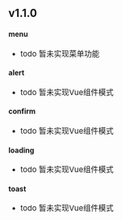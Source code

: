 <span></span>
## <span class="vux-version-name">v1.1.0</span>

#### menu
<ul><li><span style="font-size:15px;"><span class="change change-todo">todo</span>  暂未实现菜单功能</span></li></ul>


#### alert
<ul><li><span style="font-size:15px;"><span class="change change-todo">todo</span>  暂未实现Vue组件模式</span></li></ul>


#### confirm
<ul><li><span style="font-size:15px;"><span class="change change-todo">todo</span>  暂未实现Vue组件模式</span></li></ul>


#### loading
<ul><li><span style="font-size:15px;"><span class="change change-todo">todo</span>  暂未实现Vue组件模式</span></li></ul>


#### toast
<ul><li><span style="font-size:15px;"><span class="change change-todo">todo</span>  暂未实现Vue组件模式</span></li></ul>


